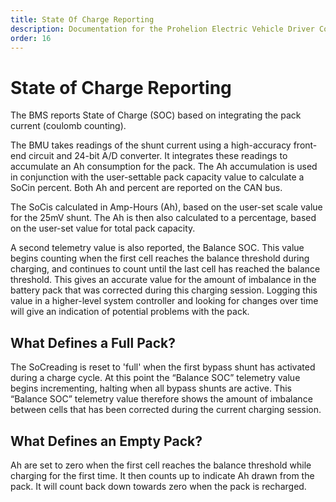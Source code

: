 ```yaml
---
title: State Of Charge Reporting 
description: Documentation for the Prohelion Electric Vehicle Driver Controls
order: 16
---
```


# State of Charge Reporting

The BMS reports State of Charge (SOC) based on integrating the pack current (coulomb counting).   

The BMU takes readings of the shunt current using a high-accuracy front-end circuit and 24-bit A/D converter.  It integrates these readings to accumulate an Ah consumption for the pack.   The Ah accumulation is used in conjunction with the user-settable pack capacity value to calculate a SoCin percent.  Both Ah and percent are reported on the CAN bus. 

The SoCis calculated in Amp-Hours (Ah), based on the user-set scale value for the 25mV shunt.  The Ah is then also calculated to a percentage, based on the user-set value for total pack capacity.   

A second telemetry value is also reported, the Balance SOC.  This value begins counting when the first cell reaches the balance threshold during charging, and continues to count until the last cell has reached the balance threshold.  This gives an accurate value for the amount of imbalance in the battery pack that was corrected during this charging session.  Logging this value in a higher-level system controller and looking for changes over time will give an indication of potential problems with the pack. 

## What Defines a Full Pack?

The SoCreading is reset to 'full' when the first bypass shunt has activated during a charge cycle.  At this point the “Balance SOC” telemetry value begins incrementing, halting when all bypass shunts are active.  This “Balance SOC” telemetry value therefore shows the amount of imbalance between cells that has been corrected during the current charging session. 

## What Defines an Empty Pack?

Ah are set to zero when the first cell reaches the balance threshold while charging for the first time.   It then counts up to indicate Ah drawn from the pack.  It will count back down towards zero when the pack is recharged. 
